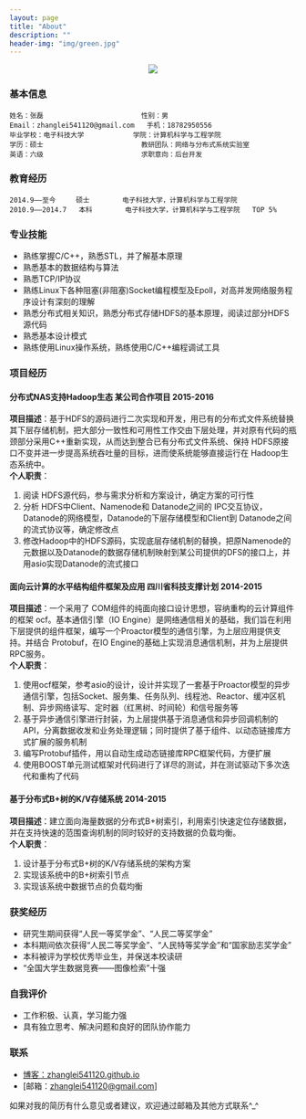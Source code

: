 ```yaml
---
layout: page
title: "About"
description: ""
header-img: "img/green.jpg"
---
```



<center>
    <p><img src="http://7xlfkx.com1.z0.glb.clouddn.com/white2.jpg" align="center"></p>
</center>

### 基本信息

    姓名：张磊                        性别：男  
    Email：zhanglei541120@gmail.com   手机：18782950556  
    毕业学校：电子科技大学            学院：计算机科学与工程学院  
    学历：硕士                        教研团队：网络与分布式系统实验室  
    英语：六级                        求职意向：后台开发

### 教育经历

    2014.9——至今     硕士        电子科技大学，计算机科学与工程学院  
    2010.9——2014.7   本科        电子科技大学，计算机科学与工程学院   TOP 5%

### 专业技能

- 熟练掌握C/C++，熟悉STL，并了解基本原理
- 熟悉基本的数据结构与算法
- 熟悉TCP/IP协议
- 熟练Linux下各种阻塞(非阻塞)Socket编程模型及Epoll，对高并发网络服务程序设计有深刻的理解
- 熟悉分布式相关知识，熟悉分布式存储HDFS的基本原理，阅读过部分HDFS源代码
- 熟悉基本设计模式
- 熟练使用Linux操作系统，熟练使用C/C++编程调试工具

### 项目经历

#### 分布式NAS支持Hadoop生态         某公司合作项目              2015-2016
<b>项目描述</b>：基于HDFS的源码进行二次实现和开发，用已有的分布式文件系统替换其下层存储机制，把大部分一致性和可用性工作交由下层处理，并对原有代码的瓶颈部分采用C++重新实现，从而达到整合已有分布式文件系统、保持 HDFS原接口不变并进一步提高系统吞吐量的目标，进而使系统能够直接运行在 Hadoop生态系统中。  
<b>个人职责</b>：  
1. 阅读 HDFS源代码，参与需求分析和方案设计，确定方案的可行性  
2. 分析 HDFS中Client、Namenode和 Datanode之间的 IPC交互协议，Datanode的网络模型，Datanode的下层存储模型和Client到 Datanode之间的流式协议等，确定修改点  
3. 修改Hadoop中的HDFS源码，实现底层存储机制的替换，把原Namenode的元数据以及Datanode的数据存储机制映射到某公司提供的DFS的接口上，并用asio实现Datanode的流式接口  

#### 面向云计算的水平结构组件框架及应用      四川省科技支撑计划          2014-2015
<b>项目描述</b>：一个采用了 COM组件的纯面向接口设计思想，容纳重构的云计算组件的框架 ocf。基本通信引擎（IO Engine）是网络通信相关的基础，我们旨在利用下层提供的组件框架，编写一个Proactor模型的通信引擎，为上层应用提供支持。并结合 Protobuf，在IO Engine的基础上实现消息通信机制，并为上层提供 RPC服务。  
<b>个人职责</b>：  
1. 使用ocf框架，参考asio的设计，设计并实现了一套基于Proactor模型的异步通信引擎，包括Socket、服务集、任务队列、线程池、Reactor、缓冲区机制、异步网络读写、定时器（红黑树、时间轮）和信号服务等  
2. 基于异步通信引擎进行封装，为上层提供基于消息通信和异步回调机制的 API，分离数据收发和业务处理逻辑；同时提供了基于组件、以动态链接库方式扩展的服务机制  
3. 编写Protobuf插件，用以自动生成动态链接库RPC框架代码，方便扩展  
4. 使用BOOST单元测试框架对代码进行了详尽的测试，并在测试驱动下多次迭代和重构了代码  

#### 基于分布式B+树的K/V存储系统                                         2014-2015
<b>项目描述</b>：建立面向海量数据的分布式B+树索引，利用索引快速定位存储数据，并在支持快速的范围查询机制的同时较好的支持数据的负载均衡。  
<b>个人职责</b>：  
1. 设计基于分布式B+树的K/V存储系统的架构方案  
2. 实现该系统中的B+树索引节点  
3. 实现该系统中数据节点的负载均衡  

### 获奖经历

- 研究生期间获得“人民一等奖学金”、“人民二等奖学金”
- 本科期间依次获得“人民二等奖学金”、“人民特等奖学金”和“国家励志奖学金”
- 本科被评为学校优秀毕业生，并保送本校读研
- “全国大学生数据竞赛——图像检索”十强

### 自我评价
- 工作积极、认真，学习能力强
- 具有独立思考、解决问题和良好的团队协作能力

### 联系

- [博客：zhanglei541120.github.io](http://zhanglei541120.github.io)
- [邮箱：zhanglei541120@gmail.com]

如果对我的简历有什么意见或者建议，欢迎通过邮箱及其他方式联系^_^
